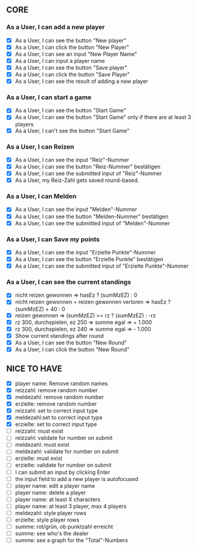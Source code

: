 ## CORE

### As a User, I can add a new player

- [x] As a User, I can see the button "New player"
- [x] As a User, I can click the button "New Player"
- [x] As a User, I can see an input "New Player Name"
- [x] As a User, I can input a player name
- [x] As a User, I can see the button "Save player"
- [x] As a User, I can click the button "Save Player"
- [x] As a User, I can see the result of adding a new player

### As a User, I can start a game

- [x] As a User, I can see the button "Start Game"
- [x] As a User, I can see the button "Start Game" only if there are at least 3 players
- [x] As a User, I can't see the button "Start Game"

### As a User, I can Reizen

- [x] As a User, I can see the input "Reiz"-Nummer
- [x] As a User, I can see the button "Reiz-Nummer" bestätigen
- [x] As a User, I can see the submitted input of "Reiz"-Nummer
- [x] As a User, my Reiz-Zahl gets saved round-based.

### As a User, I can Melden

- [x] As a User, I can see the input "Melden"-Nummer
- [x] As a User, I can see the button "Melden-Nummer" bestätigen
- [x] As a User, I can see the submitted input of "Melden"-Nummer

### As a User, I can Save my points

- [x] As a User, I can see the input "Erzielte Punkte"-Nummer
- [x] As a User, I can see the button "Erzielte Punkte" bestätigen
- [x] As a User, I can see the submitted input of "Erzielte Punkte"-Nummer

### As a User, I can see the current standings

- [x] nicht reizen gewonnen => hasEz ? (sumMzEZ) : 0
- [x] nicht reizen gewonnen + reizen gewonnen verloren => hasEz ? (sumMzEZ) + 40 : 0
- [x] reizen gewonnen => (sumMzEZ) >= rz ? (sumMzEZ) : -rz
- [x] rz 300, durchspielen, ez 250 => summe egal => + 1.000
- [x] rz 300, durchspielen, ez 240 => summe egal => - 1.000
- [x] Show current standings after round
- [x] As a User, I can see the button "New Round"
- [x] As a User, I can click the button "New Round"

## NICE TO HAVE

- [x] player name: Remove random names
- [x] reizzahl: remove random number
- [x] meldezahl: remove random number
- [x] erzielte: remove random number
- [x] reizzahl: set to correct input type
- [x] meldezahl:set to correct input type
- [x] erzielte: set to correct input type
- [ ] reizzahl: must exist
- [ ] reizzahl: validate for number on submit
- [ ] meldezahl: must exist
- [ ] meldezahl: validate for number on submit
- [ ] erzielte: must exist
- [ ] erzielte: validate for number on submit
- [ ] I can submit an input by clicking Enter
- [ ] the input field to add a new player is autofocused
- [ ] player name: edit a player name
- [ ] player name: delete a player
- [ ] player name: at least X characters
- [ ] player name: at least 3 player, max 4 players
- [ ] meldezahl: style player rows
- [ ] erzielte: style player rows
- [ ] summe: rot/grün, ob punktzahl erreicht
- [ ] summe: see who's the dealer
- [ ] summe: see a graph for the "Total"-Numbers
